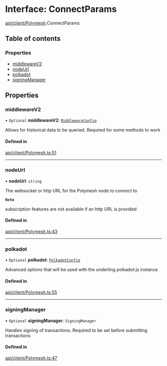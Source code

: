 # Interface: ConnectParams

[api/client/Polymesh](../wiki/api.client.Polymesh).ConnectParams

## Table of contents

### Properties

- [middlewareV2](../wiki/api.client.Polymesh.ConnectParams#middlewarev2)
- [nodeUrl](../wiki/api.client.Polymesh.ConnectParams#nodeurl)
- [polkadot](../wiki/api.client.Polymesh.ConnectParams#polkadot)
- [signingManager](../wiki/api.client.Polymesh.ConnectParams#signingmanager)

## Properties

### middlewareV2

• `Optional` **middlewareV2**: [`MiddlewareConfig`](../wiki/api.client.types.MiddlewareConfig)

Allows for historical data to be queried. Required for some methods to work

#### Defined in

[api/client/Polymesh.ts:51](https://github.com/PolymeshAssociation/polymesh-sdk/blob/88db4a91/src/api/client/Polymesh.ts#L51)

___

### nodeUrl

• **nodeUrl**: `string`

The websocket or http URL for the Polymesh node to connect to

**`Note`**

subscription features are not available if an http URL is provided

#### Defined in

[api/client/Polymesh.ts:43](https://github.com/PolymeshAssociation/polymesh-sdk/blob/88db4a91/src/api/client/Polymesh.ts#L43)

___

### polkadot

• `Optional` **polkadot**: [`PolkadotConfig`](../wiki/api.client.types.PolkadotConfig)

Advanced options that will be used with the underling polkadot.js instance

#### Defined in

[api/client/Polymesh.ts:55](https://github.com/PolymeshAssociation/polymesh-sdk/blob/88db4a91/src/api/client/Polymesh.ts#L55)

___

### signingManager

• `Optional` **signingManager**: `SigningManager`

Handles signing of transactions. Required to be set before submitting transactions

#### Defined in

[api/client/Polymesh.ts:47](https://github.com/PolymeshAssociation/polymesh-sdk/blob/88db4a91/src/api/client/Polymesh.ts#L47)
